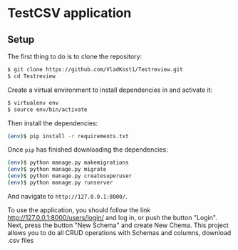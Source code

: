 # TestCSV application

## Setup

The first thing to do is to clone the repository:

```sh
$ git clone https://github.com/VladKost1/Testreview.git
$ cd Testreview
```

Create a virtual environment to install dependencies in and activate it:

```sh
$ virtualenv env
$ source env/bin/activate
```

Then install the dependencies:

```sh
(env)$ pip install -r requirements.txt
```

Once `pip` has finished downloading the dependencies:
```sh
(env)$ python manage.py makemigrations
(env)$ python manage.py migrate
(env)$ python manage.py createsuperuser
(env)$ python manage.py runserver
```
And navigate to `http://127.0.0.1:8000/`.

To use the application, you should follow the link http://127.0.0.1:8000/users/login/ and log in, or push the button "Login".
<br>
Next, press the button "New Schema" and create New Chema.
This project allows you to do all CRUD operations with Schemas and columns, download .csv files
